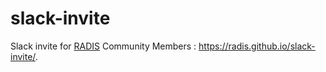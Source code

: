 # slack-invite
Slack invite for [RADIS](https://radis.github.io) Community Members : https://radis.github.io/slack-invite/.
